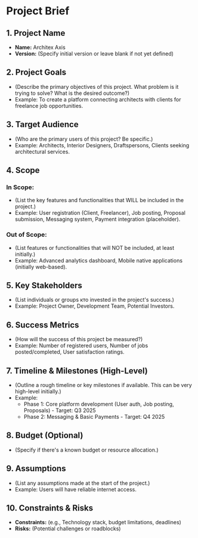 # Project Brief

## 1. Project Name

*   **Name:** Architex Axis
*   **Version:** (Specify initial version or leave blank if not yet defined)

## 2. Project Goals

*   (Describe the primary objectives of this project. What problem is it trying to solve? What is the desired outcome?)
*   Example: To create a platform connecting architects with clients for freelance job opportunities.

## 3. Target Audience

*   (Who are the primary users of this project? Be specific.)
*   Example: Architects, Interior Designers, Draftspersons, Clients seeking architectural services.

## 4. Scope

### In Scope:
*   (List the key features and functionalities that WILL be included in the project.)
*   Example: User registration (Client, Freelancer), Job posting, Proposal submission, Messaging system, Payment integration (placeholder).

### Out of Scope:
*   (List features or functionalities that will NOT be included, at least initially.)
*   Example: Advanced analytics dashboard, Mobile native applications (initially web-based).

## 5. Key Stakeholders

*   (List individuals or groups кто invested in the project's success.)
*   Example: Project Owner, Development Team, Potential Investors.

## 6. Success Metrics

*   (How will the success of this project be measured?)
*   Example: Number of registered users, Number of jobs posted/completed, User satisfaction ratings.

## 7. Timeline & Milestones (High-Level)

*   (Outline a rough timeline or key milestones if available. This can be very high-level initially.)
*   Example:
    *   Phase 1: Core platform development (User auth, Job posting, Proposals) - Target: Q3 2025
    *   Phase 2: Messaging & Basic Payments - Target: Q4 2025

## 8. Budget (Optional)

*   (Specify if there's a known budget or resource allocation.)

## 9. Assumptions

*   (List any assumptions made at the start of the project.)
*   Example: Users will have reliable internet access.

## 10. Constraints & Risks

*   **Constraints:** (e.g., Technology stack, budget limitations, deadlines)
*   **Risks:** (Potential challenges or roadblocks)
